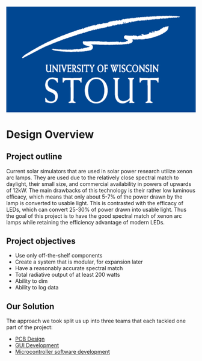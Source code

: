 ![Univeristy of Wisconsin-Stout](./assets/logo_uwstout.png)
# Design Overview
## Project outline
Current solar simulators that are used in solar power research utilize xenon arc lamps. They are used due to the relatively close spectral match to daylight, their small size, and commercial availability in powers of upwards of 12kW. The main drawbacks of this technology is their rather low luminous efficacy, which means that only about 5-7% of the power drawn by the lamp is converted to usable light. This is contrasted with the efficacy of LEDs, which can convert 25-30% of power drawn into usable light. Thus the goal of this project is to have the good spectral match of xenon arc lamps while retaining the efficiency advantage of modern LEDs.
## Project objectives
* Use only off-the-shelf components
* Create a system that is modular, for expansion later
* Have a reasonably accurate spectral match
* Total radiative output of at least 200 watts
* Ability to dim
* Ability to log data
## Our Solution
The approach we took split us up into three teams that each tackled one part of the project:
* [PCB Design](./pcb/overview.md)
* [GUI Development](./gui/overview.md)
* [Microcontroller software development](./uc/overview.md)